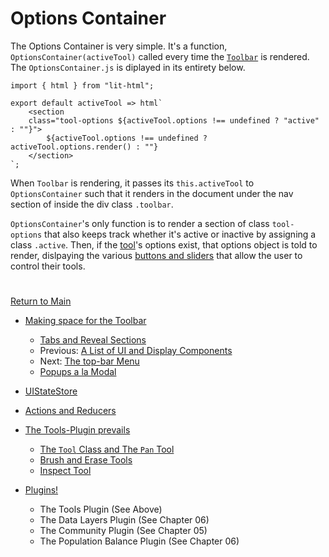 # Options Container

The Options Container is very simple. It's a function, `OptionsContainer(activeTool)` called every time the [`Toolbar`] is rendered. The `OptionsContainer.js` is diplayed in its entirety below.
```
import { html } from "lit-html";

export default activeTool => html`
    <section
    class="tool-options ${activeTool.options !== undefined ? "active" : ""}">
        ${activeTool.options !== undefined ? activeTool.options.render() : ""}
    </section>
`;
```

When `Toolbar` is rendering, it passes its `this.activeTool` to `OptionsContainer` such that it renders in the document under the nav
section of inside the div class `.toolbar`. 

`OptionsContainer`'s only function is to render a section of class
`tool-options` that also keeps track whether it's active or inactive by
assigning a class `.active`. Then, if the [tool]'s options exist, that
options object is told to render, dislpaying the various [buttons and
sliders] that allow the user to control their tools.

# #


[Return to Main](../README.md)
- [Making space for the Toolbar](../03toolsplugins/toolbar.md)
  - [Tabs and Reveal Sections](../03toolsplugins/sections.md)
  - Previous: [A List of UI and Display Components](../03toolsplugins/uicomponents.md)
  - Next: [The top-bar Menu](../03toolsplugins/topmenu.md)
  - [Popups a la Modal](../03toolsplugins/modal.md)

- [UIStateStore](../03toolsplugins/uistatestore.md)
- [Actions and Reducers](../03toolsplugins/actionsreducers.md)

- [The Tools-Plugin prevails](../03toolsplugins/toolsplugin.md)
  - [The `Tool` Class and The `Pan` Tool](../03toolsplugins/tool.md)
  - [Brush and Erase Tools](../03toolsplugins/BrushEraseTools.md)
  - [Inspect Tool](../03toolsplugins/inspecttool.md)

- [Plugins!](../03toolsplugins/plugins.md)
  - The Tools Plugin (See Above)
  - The Data Layers Plugin (See Chapter 06)
  - The Community Plugin (See Chapter 05)
  - The Population Balance Plugin (See Chapter 06)

[`Toolbar`]: ../03toolsplugins/toolbar.md
[tool]: ../03toolsplugins/tool.md
[buttons and sliders]: ../03toolsplugins/uicomponents.md